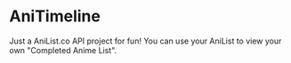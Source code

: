 # AniTimeline

Just a AniList.co API project for fun!
You can use your AniList to view your own "Completed Anime List".
